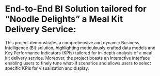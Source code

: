 # End-to-End BI Solution tailored for “Noodle Delights” a Meal Kit Delivery Service:

This project demonstrates a comprehensive and dynamic Business Intelligence (BI) solution, highlighting meticulously crafted data models and Key Performance Indicators (KPIs) tailored for in-depth analysis of a meal kit delivery service. Moreover, the project boasts an interactive interface enabling users to finely tune what-if scenarios and allows users to select specific KPIs for visualization and display.

